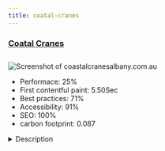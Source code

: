 ```yaml
---
title: coatal-cranes
---
```


<div style="height: 3rem">
  <a href="http://coastalcranesalbany.com.au"><h3>Coatal Cranes</h3></a>
</div>
<img loading="lazy" src="/images/thumbs/coastalcranesalbany.com.au.jpg" alt="Screenshot of coastalcranesalbany.com.au" />
<ul>
  <li>Performace: 25%</li>
  <li>
    First contentful paint:
    5.50Sec
  </li>
  <li>Best practices: 71%</li>
  <li>Accessibility: 91%</li>
  <li>SEO: 100%</li>
  <li>carbon footprint: 0.087</li>
</ul>
<details>
  <summary>Description</summary>
  <p>The website was built for a Cranes company based in Western Australia. Our client required a simple website that would allow them to easily manage it. 

The website is built using the Warp 7 framework with Uikit. YOOtheme’s Zoo controls all the pages, galleries and applications.

The website is easy to manage because we have integrated image resizing and created text boxes for each application our client can update.Warp 7 framework
Uikit
Widgetkit 2
Galleries
Applications created with Zoo
Google map intergration
Joomla 3
ACL Permissions
Custom Administration Icons
One on One Training</p>
</details>


